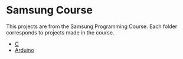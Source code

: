 # Samsung Course

This projects are from the Samsung Programming Course. Each folder corresponds to projects made in the course.
- [C](./C_World/)
- [Arduino](./Arduino_World/)